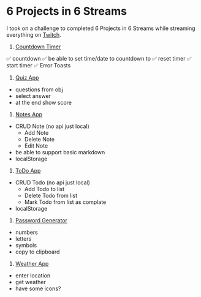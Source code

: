 # 6 Projects in 6 Streams

I took on a challenge to completed 6 Projects in 6 Streams while streaming everything on [Twitch](https://twitch.tv/mrdemonwolf).

1. [Countdown Timer](https://nuxt-timer.surge.sh/)

✅ countdown
✅ be able to set time/date to countdown to
✅ reset timer
✅ start timer
✅ Error Toasts

1. [Quiz App]()

- questions from obj
- select answer
- at the end show score

1. [Notes App]()

- CRUD Note (no api just local)
  - Add Note
  - Delete Note
  - Edit Note
- be able to support basic markdown
- localStorage

1. [ToDo App]()

- CRUD Todo (no api just local)
  - Add Todo to list
  - Delete Todo from list
  - Mark Todo from list as complate
- localStorage

1. [Password Generator]()

- numbers
- letters
- symbols
- copy to clipboard

1. [Weather App]()

- enter location
- get weather
- have some icons?
